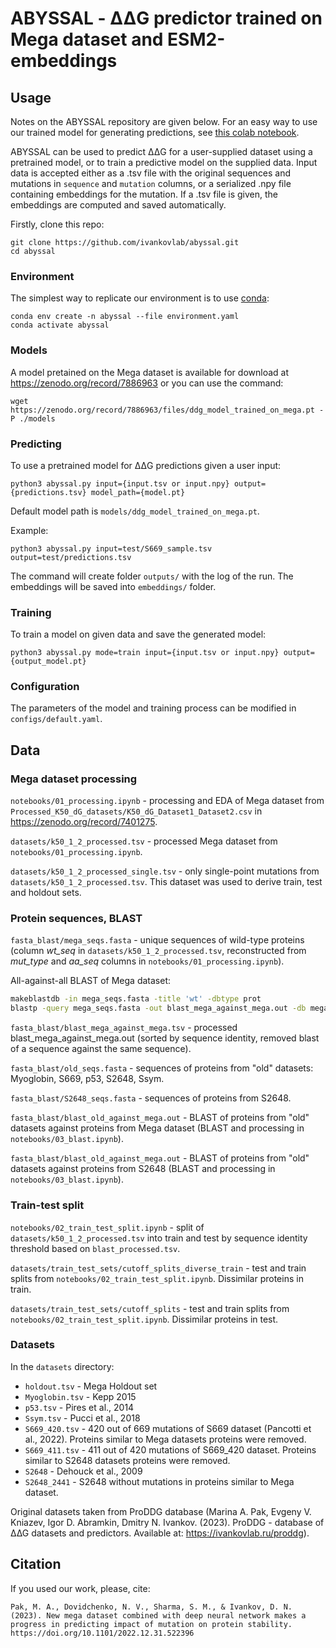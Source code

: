 # ABYSSAL - &Delta;&Delta;G predictor trained on Mega dataset and ESM2-embeddings

## Usage

Notes on the ABYSSAL repository are given below. For an easy way to use our trained model for generating predictions, see [this colab notebook](https://colab.research.google.com/github/ivankovlab/abyssal/blob/colab/abyssal_predictor_colab.ipynb).

ABYSSAL can be used to predict &Delta;&Delta;G for a user-supplied dataset using a pretrained model, or to train a predictive model on the supplied data. Input data is accepted either as a .tsv file with the original sequences and mutations in `sequence` and `mutation` columns, or a serialized .npy file containing embeddings for the mutation. If a .tsv file is given, the embeddings are computed and saved automatically.

Firstly, clone this repo:

```
git clone https://github.com/ivankovlab/abyssal.git
cd abyssal
```

### Environment

The simplest way to replicate our environment is to use [conda](https://docs.conda.io/projects/conda/en/latest/user-guide/install/index.html):

```
conda env create -n abyssal --file environment.yaml
conda activate abyssal
```

### Models

A model pretained on the Mega dataset is available for download at https://zenodo.org/record/7886963 or you can use the command:

```
wget https://zenodo.org/record/7886963/files/ddg_model_trained_on_mega.pt -P ./models
```

### Predicting

To use a pretrained model for &Delta;&Delta;G predictions given a user input:

```
python3 abyssal.py input={input.tsv or input.npy} output={predictions.tsv} model_path={model.pt}
```

Default model path is `models/ddg_model_trained_on_mega.pt`.

Example:

```
python3 abyssal.py input=test/S669_sample.tsv output=test/predictions.tsv
```

The command will create folder `outputs/` with the log of the run. The embeddings will be saved into `embeddings/` folder.

### Training

To train a model on given data and save the generated model:

```
python3 abyssal.py mode=train input={input.tsv or input.npy} output={output_model.pt}
```

### Configuration

The parameters of the model and training process can be modified in `configs/default.yaml`.

## Data

### Mega dataset processing

`notebooks/01_processing.ipynb` - processing and EDA of Mega dataset from `Processed_K50_dG_datasets/K50_dG_Dataset1_Dataset2.csv` in https://zenodo.org/record/7401275.

`datasets/k50_1_2_processed.tsv` - processed Mega dataset from `notebooks/01_processing.ipynb`.

`datasets/k50_1_2_processed_single.tsv` - only single-point mutations from `datasets/k50_1_2_processed.tsv`. This dataset was used to derive train, test and holdout sets.

### Protein sequences, BLAST

`fasta_blast/mega_seqs.fasta` - unique sequences of wild-type proteins (column _wt_seq_ in `datasets/k50_1_2_processed.tsv`, reconstructed from _mut_type_ and _aa_seq_ columns in `notebooks/01_processing.ipynb`).

All-against-all BLAST of Mega dataset:

```bash
makeblastdb -in mega_seqs.fasta -title 'wt' -dbtype prot
blastp -query mega_seqs.fasta -out blast_mega_against_mega.out -db mega_seqs.fasta -evalue 0.00001 -outfmt "6 qacc sacc qseq sseq pident length mismatch gapopen qstart qend sstart send evalue bitscore"
```

`fasta_blast/blast_mega_against_mega.tsv` - processed blast_mega_against_mega.out (sorted by sequence identity, removed blast of a sequence against the same sequence).

`fasta_blast/old_seqs.fasta` - sequences of proteins from "old" datasets: Myoglobin, S669, p53, S2648, Ssym.

`fasta_blast/S2648_seqs.fasta` - sequences of proteins from S2648.

`fasta_blast/blast_old_against_mega.out` - BLAST of proteins from "old" datasets against proteins from Mega dataset (BLAST and processing in `notebooks/03_blast.ipynb`).

`fasta_blast/blast_old_against_mega.out` - BLAST of proteins from "old" datasets against proteins from S2648 (BLAST and processing in `notebooks/03_blast.ipynb`).

### Train-test split

`notebooks/02_train_test_split.ipynb` - split of `datasets/k50_1_2_processed.tsv` into train and test by sequence identity threshold based on `blast_processed.tsv`.

`datasets/train_test_sets/cutoff_splits_diverse_train` - test and train splits from `notebooks/02_train_test_split.ipynb`. Dissimilar proteins in train.

`datasets/train_test_sets/cutoff_splits` - test and train splits from `notebooks/02_train_test_split.ipynb`. Dissimilar proteins in test.

### Datasets

In the `datasets` directory:

- `holdout.tsv` - Mega Holdout set
- `Myoglobin.tsv` - Kepp 2015
- `p53.tsv` - Pires et al., 2014
- `Ssym.tsv`  - Pucci et al., 2018
- `S669_420.tsv` - 420 out of 669 mutations of S669 dataset (Pancotti et al., 2022). Proteins similar to Mega datasets proteins were removed.
- `S669_411.tsv` - 411 out of 420 mutations of S669_420 dataset. Proteins similar to S2648 datasets proteins were removed.
- `S2648` - Dehouck et al., 2009
- `S2648_2441` - S2648 without mutations in proteins similar to Mega dataset.

Original datasets taken from ProDDG database (Marina A. Pak, Evgeny V. Kniazev, Igor D. Abramkin, Dmitry N. Ivankov. (2023). ProDDG - database of ∆∆G datasets and predictors. Available at: https://ivankovlab.ru/proddg). 

## Citation

If you used our work, please, cite:

```
Pak, M. A., Dovidchenko, N. V., Sharma, S. M., & Ivankov, D. N. (2023). New mega dataset combined with deep neural network makes a progress in predicting impact of mutation on protein stability. https://doi.org/10.1101/2022.12.31.522396
```
